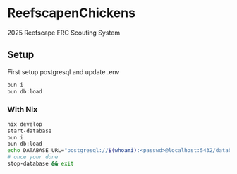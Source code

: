# ReefscapenChickens

2025 Reefscape FRC Scouting System

## Setup

First setup postgresql and update .env

```bash
bun i
bun db:load
```

### With Nix

```bash
nix develop
start-database
bun i
bun db:load
echo DATABASE_URL="postgresql://$(whoami):<passwd>@localhost:5432/database?schema=public" >> .env
# once your done
stop-database && exit
```
